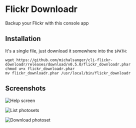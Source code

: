 # Flickr Downloadr

Backup your Flickr with this console app

## Installation

It's a single file, just download it somewhere into the ```$PATH```:

    wget https://github.com/michalsanger/cli-flickr-downloadr/releases/download/v0.5.0/flickr_downloadr.phar
    chmod u+x flickr_downloadr.phar
    mv flickr_downloadr.phar /usr/local/bin/flickr_downloadr

## Screenshots
![Help screen](https://farm6.staticflickr.com/5605/15217321183_fa41b9d7c8_o.png)

![List photosets](https://farm6.staticflickr.com/5609/15836738135_e375828a61_o.png)

![Download photoset](https://farm8.staticflickr.com/7536/15836738105_75fb210675_o.png)
